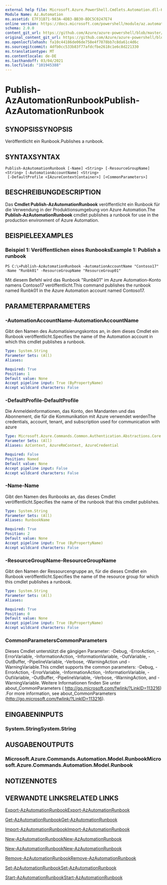 ```yaml
---
external help file: Microsoft.Azure.PowerShell.Cmdlets.Automation.dll-Help.xml
Module Name: Az.Automation
ms.assetid: E7F31B71-983A-4DB3-BB30-BDC5C0247E74
online version: https://docs.microsoft.com/powershell/module/az.automation/publish-azautomationrunbook
schema: 2.0.0
content_git_url: https://github.com/Azure/azure-powershell/blob/master/src/Automation/Automation/help/Publish-AzAutomationRunbook.md
original_content_git_url: https://github.com/Azure/azure-powershell/blob/master/src/Automation/Automation/help/Publish-AzAutomationRunbook.md
ms.openlocfilehash: fa10c44186de06de758e4f7878bb7c8da61c4d6c
ms.sourcegitcommit: 4dfb0cc533b83f77afdcfbe2618c1e6c8d221330
ms.translationtype: MT
ms.contentlocale: de-DE
ms.lasthandoff: 03/04/2021
ms.locfileid: "101945388"
---
```

# <span data-ttu-id="b9132-101">Publish-AzAutomationRunbook</span><span class="sxs-lookup"><span data-stu-id="b9132-101">Publish-AzAutomationRunbook</span></span>

## <span data-ttu-id="b9132-102">SYNOPSIS</span><span class="sxs-lookup"><span data-stu-id="b9132-102">SYNOPSIS</span></span>
<span data-ttu-id="b9132-103">Veröffentlicht ein Runbook.</span><span class="sxs-lookup"><span data-stu-id="b9132-103">Publishes a runbook.</span></span>

## <span data-ttu-id="b9132-104">SYNTAX</span><span class="sxs-lookup"><span data-stu-id="b9132-104">SYNTAX</span></span>

```
Publish-AzAutomationRunbook [-Name] <String> [-ResourceGroupName] <String> [-AutomationAccountName] <String>
 [-DefaultProfile <IAzureContextContainer>] [<CommonParameters>]
```

## <span data-ttu-id="b9132-105">BESCHREIBUNG</span><span class="sxs-lookup"><span data-stu-id="b9132-105">DESCRIPTION</span></span>
<span data-ttu-id="b9132-106">Das **Cmdlet Publish-AzAutomationRunbook** veröffentlicht ein Runbook für die Verwendung in der Produktionsumgebung von Azure Automation.</span><span class="sxs-lookup"><span data-stu-id="b9132-106">The **Publish-AzAutomationRunbook** cmdlet publishes a runbook for use in the production environment of Azure Automation.</span></span>

## <span data-ttu-id="b9132-107">BEISPIELE</span><span class="sxs-lookup"><span data-stu-id="b9132-107">EXAMPLES</span></span>

### <span data-ttu-id="b9132-108">Beispiel 1: Veröffentlichen eines Runbooks</span><span class="sxs-lookup"><span data-stu-id="b9132-108">Example 1: Publish a runbook</span></span>
```
PS C:\>Publish-AzAutomationRunbook -AutomationAccountName "Contoso17" -Name "Runbk01" -ResourceGroupName "ResourceGroup01"
```

<span data-ttu-id="b9132-109">Mit diesem Befehl wird das Runbook "Runbk01" im Azure Automation-Konto namens Contoso17 veröffentlicht.</span><span class="sxs-lookup"><span data-stu-id="b9132-109">This command publishes the runbook named Runbk01 in the Azure Automation account named Contoso17.</span></span>

## <span data-ttu-id="b9132-110">PARAMETER</span><span class="sxs-lookup"><span data-stu-id="b9132-110">PARAMETERS</span></span>

### <span data-ttu-id="b9132-111">-AutomationAccountName</span><span class="sxs-lookup"><span data-stu-id="b9132-111">-AutomationAccountName</span></span>
<span data-ttu-id="b9132-112">Gibt den Namen des Automatisierungskontos an, in dem dieses Cmdlet ein Runbook veröffentlicht.</span><span class="sxs-lookup"><span data-stu-id="b9132-112">Specifies the name of the Automation account in which this cmdlet publishes a runbook.</span></span>

```yaml
Type: System.String
Parameter Sets: (All)
Aliases:

Required: True
Position: 1
Default value: None
Accept pipeline input: True (ByPropertyName)
Accept wildcard characters: False
```

### <span data-ttu-id="b9132-113">-DefaultProfile</span><span class="sxs-lookup"><span data-stu-id="b9132-113">-DefaultProfile</span></span>
<span data-ttu-id="b9132-114">Die Anmeldeinformationen, das Konto, den Mandanten und das Abonnement, die für die Kommunikation mit Azure verwendet werden</span><span class="sxs-lookup"><span data-stu-id="b9132-114">The credentials, account, tenant, and subscription used for communication with azure</span></span>

```yaml
Type: Microsoft.Azure.Commands.Common.Authentication.Abstractions.Core.IAzureContextContainer
Parameter Sets: (All)
Aliases: AzContext, AzureRmContext, AzureCredential

Required: False
Position: Named
Default value: None
Accept pipeline input: False
Accept wildcard characters: False
```

### <span data-ttu-id="b9132-115">-Name</span><span class="sxs-lookup"><span data-stu-id="b9132-115">-Name</span></span>
<span data-ttu-id="b9132-116">Gibt den Namen des Runbooks an, das dieses Cmdlet veröffentlicht.</span><span class="sxs-lookup"><span data-stu-id="b9132-116">Specifies the name of the runbook that this cmdlet publishes.</span></span>

```yaml
Type: System.String
Parameter Sets: (All)
Aliases: RunbookName

Required: True
Position: 2
Default value: None
Accept pipeline input: True (ByPropertyName)
Accept wildcard characters: False
```

### <span data-ttu-id="b9132-117">-ResourceGroupName</span><span class="sxs-lookup"><span data-stu-id="b9132-117">-ResourceGroupName</span></span>
<span data-ttu-id="b9132-118">Gibt den Namen der Ressourcengruppe an, für die dieses Cmdlet ein Runbook veröffentlicht.</span><span class="sxs-lookup"><span data-stu-id="b9132-118">Specifies the name of the resource group for which this cmdlet publishes a runbook.</span></span>

```yaml
Type: System.String
Parameter Sets: (All)
Aliases:

Required: True
Position: 0
Default value: None
Accept pipeline input: True (ByPropertyName)
Accept wildcard characters: False
```

### <span data-ttu-id="b9132-119">CommonParameters</span><span class="sxs-lookup"><span data-stu-id="b9132-119">CommonParameters</span></span>
<span data-ttu-id="b9132-120">Dieses Cmdlet unterstützt die gängigen Parameter: -Debug, -ErrorAction, -ErrorVariable, -InformationAction, -InformationVariable, -OutVariable, -OutBuffer, -PipelineVariable, -Verbose, -WarningAction und -WarningVariable.</span><span class="sxs-lookup"><span data-stu-id="b9132-120">This cmdlet supports the common parameters: -Debug, -ErrorAction, -ErrorVariable, -InformationAction, -InformationVariable, -OutVariable, -OutBuffer, -PipelineVariable, -Verbose, -WarningAction, and -WarningVariable.</span></span> <span data-ttu-id="b9132-121">Weitere Informationen finden Sie unter about_CommonParameters ( http://go.microsoft.com/fwlink/?LinkID=113216) .</span><span class="sxs-lookup"><span data-stu-id="b9132-121">For more information, see about_CommonParameters (http://go.microsoft.com/fwlink/?LinkID=113216).</span></span>

## <span data-ttu-id="b9132-122">EINGABEN</span><span class="sxs-lookup"><span data-stu-id="b9132-122">INPUTS</span></span>

### <span data-ttu-id="b9132-123">System.String</span><span class="sxs-lookup"><span data-stu-id="b9132-123">System.String</span></span>

## <span data-ttu-id="b9132-124">AUSGABEN</span><span class="sxs-lookup"><span data-stu-id="b9132-124">OUTPUTS</span></span>

### <span data-ttu-id="b9132-125">Microsoft.Azure.Commands.Automation.Model.Runbook</span><span class="sxs-lookup"><span data-stu-id="b9132-125">Microsoft.Azure.Commands.Automation.Model.Runbook</span></span>

## <span data-ttu-id="b9132-126">NOTIZEN</span><span class="sxs-lookup"><span data-stu-id="b9132-126">NOTES</span></span>

## <span data-ttu-id="b9132-127">VERWANDTE LINKS</span><span class="sxs-lookup"><span data-stu-id="b9132-127">RELATED LINKS</span></span>

[<span data-ttu-id="b9132-128">Export-AzAutomationRunbook</span><span class="sxs-lookup"><span data-stu-id="b9132-128">Export-AzAutomationRunbook</span></span>](./Export-AzAutomationRunbook.md)

[<span data-ttu-id="b9132-129">Get-AzAutomationRunbook</span><span class="sxs-lookup"><span data-stu-id="b9132-129">Get-AzAutomationRunbook</span></span>](./Get-AzAutomationRunbook.md)

[<span data-ttu-id="b9132-130">Import-AzAutomationRunbook</span><span class="sxs-lookup"><span data-stu-id="b9132-130">Import-AzAutomationRunbook</span></span>](./Import-AzAutomationRunbook.md)

[<span data-ttu-id="b9132-131">New-AzAutomationRunbook</span><span class="sxs-lookup"><span data-stu-id="b9132-131">New-AzAutomationRunbook</span></span>](./New-AzAutomationRunbook.md)

[<span data-ttu-id="b9132-132">New-AzAutomationRunbook</span><span class="sxs-lookup"><span data-stu-id="b9132-132">New-AzAutomationRunbook</span></span>](./New-AzAutomationRunbook.md)

[<span data-ttu-id="b9132-133">Remove-AzAutomationRunbook</span><span class="sxs-lookup"><span data-stu-id="b9132-133">Remove-AzAutomationRunbook</span></span>](./Remove-AzAutomationRunbook.md)

[<span data-ttu-id="b9132-134">Set-AzAutomationRunbook</span><span class="sxs-lookup"><span data-stu-id="b9132-134">Set-AzAutomationRunbook</span></span>](./Set-AzAutomationRunbook.md)

[<span data-ttu-id="b9132-135">Start-AzAutomationRunbook</span><span class="sxs-lookup"><span data-stu-id="b9132-135">Start-AzAutomationRunbook</span></span>](./Start-AzAutomationRunbook.md)


